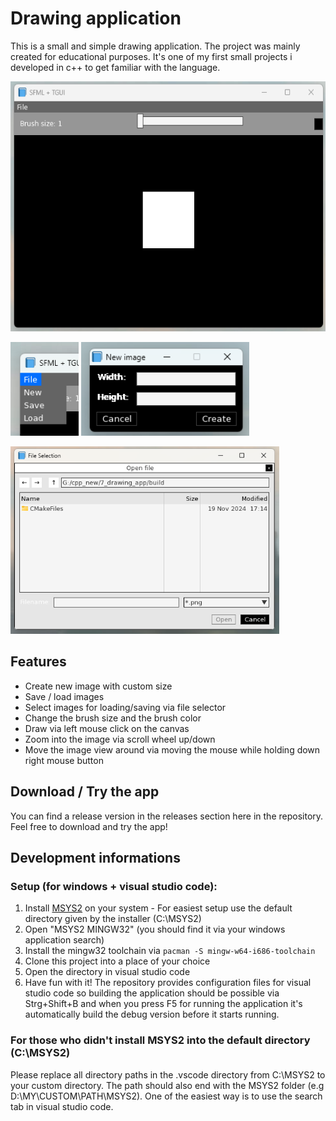 # Drawing application
This is a small and simple drawing application. The project was mainly created for educational purposes. It's one of my first small projects i developed in c++ to get familiar with the language.

<span><img src="doc/images/main.png" height="400"></span>
<p>
  <span><img src="doc/images/menu.png" height="150"></span>
  <span><img src="doc/images/new-image-dialog.png" height="150"></span>
</p>
<span><img src="doc/images/file-selector.png" height="300"></span>

## Features
- Create new image with custom size
- Save / load images
- Select images for loading/saving via file selector
- Change the brush size and the brush color
- Draw via left mouse click on the canvas
- Zoom into the image via scroll wheel up/down 
- Move the image view around via moving the mouse while holding down right mouse button

## Download / Try the app
You can find a release version in the releases section here in the repository. Feel free to download and try the app!

## Development informations
### Setup (for windows + visual studio code):
1. Install [MSYS2](https://www.msys2.org/) on your system - For easiest setup use the default directory given by the installer (C:\MSYS2)
2. Open "MSYS2 MINGW32" (you should find it via your windows application search)
3. Install the mingw32 toolchain via `pacman -S mingw-w64-i686-toolchain`
4. Clone this project into a place of your choice
5. Open the directory in visual studio code
6. Have fun with it! The repository provides configuration files for visual studio code so building the application should be possible via Strg+Shift+B and when you press F5 for running the application it's automatically build the debug version before it starts running.

### For those who didn't install MSYS2 into the default directory (C:\MSYS2)
Please replace all directory paths in the .vscode directory from C:\MSYS2 to your custom directory. The path should also end with the MSYS2 folder (e.g D:\MY\CUSTOM\PATH\MSYS2). One of the easiest way is to use the search tab in visual studio code.